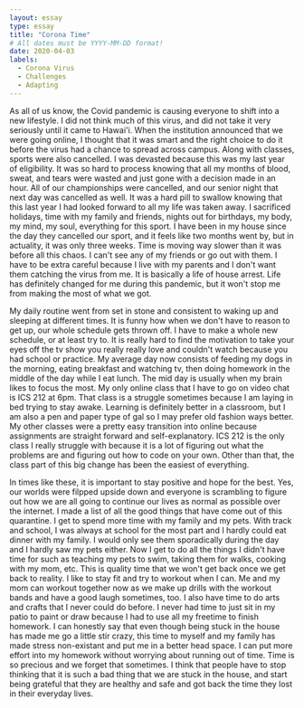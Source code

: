 ```yaml
---
layout: essay
type: essay
title: "Corona Time"
# All dates must be YYYY-MM-DD format!
date: 2020-04-03
labels:
  - Corona Virus
  - Challenges
  - Adapting
---
```



As all of us know, the Covid pandemic is causing everyone to shift into a new lifestyle.  I did not think much of this virus, and did not take it very seriously until it came to Hawai'i. When the institution announced that we were going online, I thought that it was smart and the right choice to do it before the virus had a chance to spread across campus.  Along with classes, sports were also cancelled.  I was devasted because this was my last year of eligibility.  It was so hard to process knowing that all my months of blood, sweat, and tears were wasted and just gone with a decision made in an hour.  All of our championships were cancelled, and our senior night that next day was cancelled as well.  It was a hard pill to swallow knowing that this last year I had looked forward to all my life was taken away.  I sacrificed holidays, time with my family and friends, nights out for birthdays, my body, my mind, my soul, everything for this sport.  I have been in my house since the day they cancelled our sport, and it feels like two months went by, but in actuality, it was only three weeks.  Time is moving way slower than it was before all this chaos.  I can't see any of my friends or go out with them.  I have to be extra careful because I live with my parents and I don't want them catching the virus from me.  It is basically a life of house arrest.  Life has definitely changed for me during this pandemic, but it won't stop me from making the most of what we got. 

My daily routine went from set in stone and consistent to waking up and sleeping at different times.  It is funny how when we don't have to reason to get up, our whole schedule gets thrown off.  I have to make a whole new schedule, or at least try to.  It is really hard to find the motivation to take your eyes off the tv show you really really love and couldn't watch because you had school or practice.  My average day now consists of feeding my dogs in the morning, eating breakfast and watching tv, then doing homework in the middle of the day while I eat lunch.  The mid day is usually when my brain likes to focus the most.  My only online class that I have to go on video chat is ICS 212 at 6pm.  That class is a struggle sometimes because I am laying in bed trying to stay awake.  Learning is definitely better in a classroom, but I am also a pen and paper type of gal so I may prefer old fashion ways better.  My other classes were a pretty easy transition into online because assignments are straight forward and self-explanatory.  ICS 212 is the only class I really struggle with because it is a lot of figuring out what the problems are and figuring out how to code on your own.  Other than that, the class part of this big change has been the easiest of everything. 

In times like these, it is important to stay positive and hope for the best.  Yes, our worlds were filpped upside down and everyone is scrambling to figure out how we are all going to continue our lives as normal as possible over the internet.  I made a list of all the good things that have come out of this quarantine.  I get to spend more time with my family and my pets.  With track and school, I was always at school for the most part and I hardly could eat dinner with my family.  I would only see them sporadically during the day and I hardly saw my pets either.  Now I get to do all the things I didn't have time for such as teaching my pets to swim, taking them for walks, cooking with my mom, etc.  This is quality time that we won't get back once we get back to reality.  I like to stay fit and try to workout when I can.  Me and my mom can workout together now as we make up drills with the workout bands and have a good laugh sometimes, too.  I also have time to do arts and crafts that I never could do before.  I never had time to just sit in my patio to paint or draw because I had to use all my freetime to finish homework.  I can honestly say that even though being stuck in the house has made me go a little stir crazy, this time to myself and my family has made stress non-existant and put me in a better head space.  I can put more effort into my homework without worrying about running out of time.  Time is so precious and we forget that sometimes.  I think that people have to stop thinking that it is such a bad thing that we are stuck in the house, and start being grateful that they are healthy and safe and got back the time they lost in their everyday lives.  
